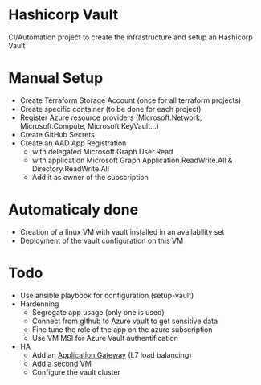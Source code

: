 # Hashicorp Vault
CI/Automation project to create the infrastructure and setup an Hashicorp Vault

# Manual Setup
* Create Terraform Storage Account (once for all terraform projects)
* Create specific container (to be done for each project)
* Register Azure resource providers (Microsoft.Network, Microsoft.Compute, Microsoft.KeyVault...)
* Create GitHub Secrets
* Create an AAD App Registration
  * with delegated Microsoft Graph User.Read
  * with application Microsoft Graph Application.ReadWrite.All & Directory.ReadWrite.All
  * Add it as owner of the subscription

# Automaticaly done
* Creation of a linux VM with vault installed in an availability set
* Deployment of the vault configuration on this VM

# Todo
* Use ansible playbook for configuration (setup-vault)
* Hardenning
  * Segregate app usage (only one is used)
  * Connect from github to Azure vault to get sensitive data
  * Fine tune the role of the app on the azure subscription
  * Use VM MSI for Azure Vault authentification
* HA
  * Add an [Application Gateway](https://docs.microsoft.com/en-us/azure/application-gateway/overview) (L7 load balancing)
  * Add a second VM
  * Configure the vault cluster


